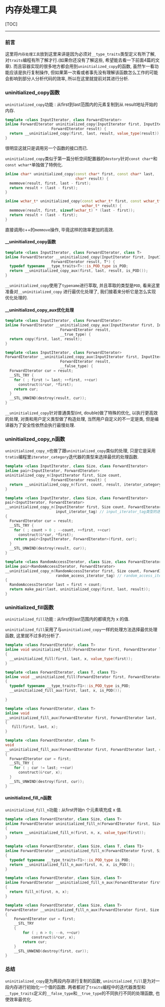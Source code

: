 # 内存处理工具

[TOC]

----



### 前言

这里将`内存处理工具`放到这里来讲是因为必须对`__type_traits`类型定义有所了解, 对`traits`编程有所了解才行.(如果你还没有了解这些, 希望能去看一下前面4篇的文章). 而且容器实现的很多地方都会用到`uninitialized_copy`的函数, 虽然乍一看功能应该是执行复制操作, 但如果第一次看或者事先没有理解该函数怎么工作的可能会影响到部分人分析代码的效率, 所以在这里就提前对其进行分析. 



### uninitialized_copy函数

`uninitialized_copy`功能 : 从first到last范围内的元素复制到从 result地址开始的内存.

```c++
template <class InputIterator, class ForwardIterator>
inline ForwardIterator uninitialized_copy(InputIterator first, InputIterator last,
                     ForwardIterator result) {
  return __uninitialized_copy(first, last, result, value_type(result));
}
```

很明显这就只是调用另一个函数的接口而已.

`uninitialized_copy`类似于第一篇分析空间配置器的`destory`针对`const char*`和`const wchar*`单独做了特例化.

```c++
inline char* uninitialized_copy(const char* first, const char* last,
                                char* result) {
  memmove(result, first, last - first);
  return result + (last - first);
}

inline wchar_t* uninitialized_copy(const wchar_t* first, const wchar_t* last,
                                   wchar_t* result) {
  memmove(result, first, sizeof(wchar_t) * (last - first));
  return result + (last - first);
}
```

直接调用c++的`memmove`操作, 毕竟这样的效率更加的高效.



#### __uninitialized_copy函数

```c++
template <class InputIterator, class ForwardIterator, class T>
inline ForwardIterator __uninitialized_copy(InputIterator first, InputIterator last,
                     ForwardIterator result, T*) {
  typedef typename __type_traits<T>::is_POD_type is_POD;
  return __uninitialized_copy_aux(first, last, result, is_POD());
}
```

`__uninitialized_copy`使用了`typename`进行萃取, 并且萃取的类型是`POD`, 看来这里准备对`__uninitialized_copy` 进行最优化处理了, 我们接着来分析它是怎么实现优化处理的. 



#### __uninitialized_copy_aux优化处理

```c++
template <class InputIterator, class ForwardIterator> 
inline ForwardIterator __uninitialized_copy_aux(InputIterator first, InputIterator last,
                         ForwardIterator result,
                         __true_type) {
  return copy(first, last, result);
}

template <class InputIterator, class ForwardIterator>
ForwardIterator __uninitialized_copy_aux(InputIterator first, InputIterator last,
                         ForwardIterator result,
                         __false_type) {
  ForwardIterator cur = result;
  __STL_TRY {
    for ( ; first != last; ++first, ++cur)
      construct(&*cur, *first);
    return cur;
  }
  __STL_UNWIND(destroy(result, cur));
}
```

`__uninitialized_copy`针对普通类型(int, double)做了特殊的优化, 以执行更高效的处理, 对类和用户定义类型做了构造处理, 当然用户自定义的不一定是类, 但是编译器为了安全性依然会执行最慢处理.



### uninitialized_copy_n函数

`uninitialized_copy_n`也做了跟`uninitialized_copy`类似的处理, 只是它是采用`tratis`编程里`iterator_category`迭代器的类型来选择最优的处理函数.

````c++
template <class InputIterator, class Size, class ForwardIterator>
inline pair<InputIterator, ForwardIterator>
uninitialized_copy_n(InputIterator first, Size count,
                     ForwardIterator result) {
  return __uninitialized_copy_n(first, count, result, iterator_category(first)); // 根据iterator_category选择最优函数
}

template <class InputIterator, class Size, class ForwardIterator>
pair<InputIterator, ForwardIterator>
__uninitialized_copy_n(InputIterator first, Size count, ForwardIterator result,
                       input_iterator_tag) // input_iterator_tag类型的迭代器
{
  ForwardIterator cur = result;
  __STL_TRY {
    for ( ; count > 0 ; --count, ++first, ++cur) 
      construct(&*cur, *first);
    return pair<InputIterator, ForwardIterator>(first, cur);
  }
  __STL_UNWIND(destroy(result, cur));
}

template <class RandomAccessIterator, class Size, class ForwardIterator>
inline pair<RandomAccessIterator, ForwardIterator>
__uninitialized_copy_n(RandomAccessIterator first, Size count, ForwardIterator result,
                       random_access_iterator_tag) // random_access_iterator_tag类型的迭代器
{
  RandomAccessIterator last = first + count;
  return make_pair(last, uninitialized_copy(first, last, result));
}
````



### uninitialized_fill函数

`uninitialized_fill`功能 : 从first到last范围内的都填充为 x 的值.

`uninitialized_fill`采用了与`uninitialized_copy`一样的处理方法选择最优处理函数, 这里就不过多的分析了.

```c++
template <class ForwardIterator, class T>
inline void uninitialized_fill(ForwardIterator first, ForwardIterator last, const T& x) 
{
  __uninitialized_fill(first, last, x, value_type(first));
}

template <class ForwardIterator, class T, class T1>
inline void __uninitialized_fill(ForwardIterator first, ForwardIterator last,  const T& x, T1*)
{
  typedef typename __type_traits<T1>::is_POD_type is_POD;
  __uninitialized_fill_aux(first, last, x, is_POD());
                   
}

template <class ForwardIterator, class T>
inline void
__uninitialized_fill_aux(ForwardIterator first, ForwardIterator last,  const T& x, __true_type)
{
   fill(first, last, x);
}

template <class ForwardIterator, class T>
void
__uninitialized_fill_aux(ForwardIterator first, ForwardIterator last, const T& x, __false_type)
{
  ForwardIterator cur = first;
  __STL_TRY {
    for ( ; cur != last; ++cur)
      construct(&*cur, x);
  }
  __STL_UNWIND(destroy(first, cur));
}
```



#### uninitialized_fill_n函数

`uninitialized_fill_n`功能 : 从first开始n 个元素填充成 x 值.

```c++
template <class ForwardIterator, class Size, class T>
inline ForwardIterator uninitialized_fill_n(ForwardIterator first, Size n, const T& x) 
{
  return __uninitialized_fill_n(first, n, x, value_type(first));
}

template <class ForwardIterator, class Size, class T, class T1>
inline ForwardIterator __uninitialized_fill_n(ForwardIterator first, Size n, const T& x, T1*) 
{
  typedef typename __type_traits<T1>::is_POD_type is_POD;
  return __uninitialized_fill_n_aux(first, n, x, is_POD());                                
}

template <class ForwardIterator, class Size, class T>
inline ForwardIterator __uninitialized_fill_n_aux(ForwardIterator first, Size n, const T& x, __true_type) 
{
  return fill_n(first, n, x);
}

template <class ForwardIterator, class Size, class T>
ForwardIterator __uninitialized_fill_n_aux(ForwardIterator first, Size n, const T& x, __false_type) 
{
  	ForwardIterator cur = first;
  	__STL_TRY 
  	{
   		for ( ; n > 0; --n, ++cur)
     	 	construct(&*cur, x);
    	return cur;
  	}
  	__STL_UNWIND(destroy(first, cur));
}
```



### 总结

`uninitialized_copy`是为两段内存进行复制的函数, `uninitialized_fill`是为对一段内存进行初始化一个值的函数. 两者都对了`traits`编程中的迭代器类型和`__type_traits`定义的`__false_type`和`__true_type`的不同执行不同的处理函数, 也使效率最优化.